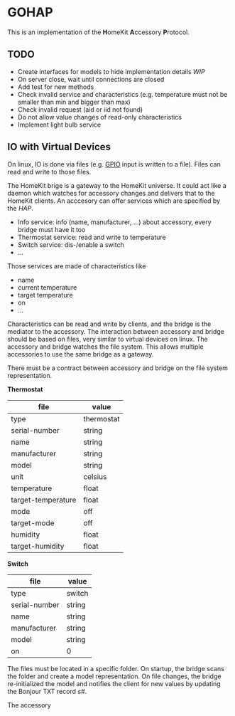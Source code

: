 # GOHAP

This is an implementation of the **H**omeKit **A**ccessory **P**rotocol.

## TODO

- Create interfaces for models to hide implementation details *WIP*
- On server close, wait until connections are closed
- Add test for new methods
- Check invalid service and characteristics (e.g. temperature must not be smaller than min and bigger than max)
- Check invalid request (aid or iid not found)
- Do not allow value changes of read-only characteristics
- Implement light bulb service

## IO with Virtual Devices

On linux, IO is done via files (e.g. [GPIO](https://developer.ridgerun.com/wiki/index.php/How_to_use_GPIO_signals) input is written to a file). Files can read and write to those files.

The HomeKit brige is a gateway to the HomeKit universe. It could act like a daemon which watches for accessory changes and delivers that to the HomeKit clients. An acccesory can offer services which are specified by the *HAP*.

- Info service: info (name, manufacturer, ...) about accessory, every bridge must have it too
- Thermostat service: read and write to temperature
- Switch service: dis-/enable a switch
- ...

Those services are made of characteristics like

- name
- current temperature
- target temperature
- on
- ...

Characteristics can be read and write by clients, and the bridge is the mediator to the accessory. The interaction between accessory and bridge should be based on files, very similar to virtual devices on linux. The accessory and bridge watches the file system. This allows multiple accessories to use the same bridge as a gateway.

There must be a contract between accessory and bridge on the file system representation.

**Thermostat**

| file | value |
| ---- | ----- |
| type | thermostat |
| serial-number| string |
| name | string |
| manufacturer| string |
| model| string |
| unit | celsius |
| temperature| float |
| target-temperature| float |
| mode| off | heating | cooling |
| target-mode| off | heating | cooling |
| humidity| float |
| target-humidity | float |

**Switch**

| file | value |
| ---- | ----- |
| type | switch |
| serial-number| string |
| name | string |
| manufacturer| string |
| model| string |
| on | 0 | 1 |

The files must be located in a specific folder. On startup, the bridge scans the folder and create a model representation. On file changes, the bridge re-initialized the model and notifies the client for new values by updating the Bonjour TXT record *s#*.

The accessory 